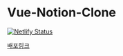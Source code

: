 # Vue-Notion-Clone

[![Netlify Status](https://api.netlify.com/api/v1/badges/5f041101-d4d4-494a-845f-0b9630be5a9a/deploy-status)](https://app.netlify.com/sites/helpful-cheesecake-1470dd/deploys)

[배포링크](helpful-cheesecake-1470dd.netlify.app)
